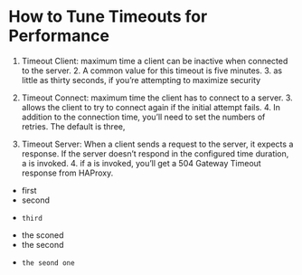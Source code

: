 # How to Tune Timeouts for Performance

1. Timeout Client:  maximum time a client can be inactive when connected to the server.
   2. A common value for this timeout is five minutes.
   3.  as little as thirty seconds, if you’re attempting to maximize security 

2. Timeout Connect: maximum time the client has to connect to a server.
   3.  allows the client to try to connect again if the initial attempt fails.
   4. In addition to the connection time, you’ll need to set the numbers of retries. The default is three, 
3. Timeout Server: When a client sends a request to the server, it expects a response. If the server doesn’t respond in the configured time duration, a <timeout server> is invoked.
   4.  if a <timeout serve> is invoked, you’ll get a 504 Gateway Timeout response from HAProxy.

* first
*   second
*     third
* the sconed
*   the second
*     the seond one
